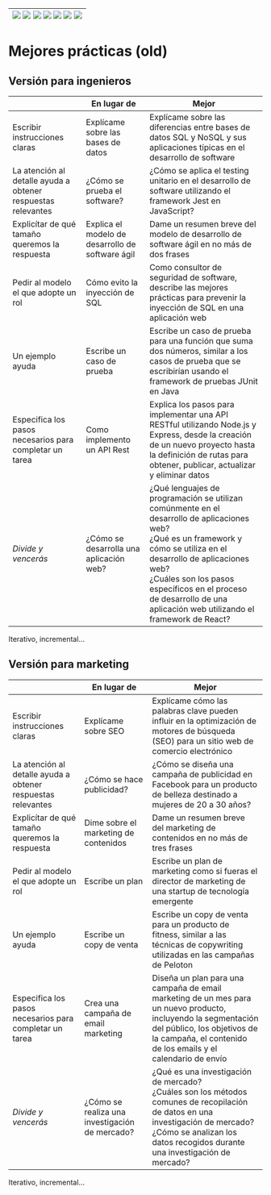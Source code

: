 <div align=right>

|[![](https://img.shields.io/badge/-Inicio-FFF?style=flat&logo=Emlakjet&logoColor=black)](/README.md) [![](https://img.shields.io/badge/-Introducción-FFF?style=flat)](/documentos/intro.md) [![](https://img.shields.io/badge/-Panorámica-FFF?style=flat)](/documentos/panorámica.md) [![](https://img.shields.io/badge/-Prompts-FFF?style=flat)](/documentos/prompts/README.md) [![](https://img.shields.io/badge/-Ingeniería_de_prompts-FFF?style=flat)](/documentos/ingenieriaDePrompts/README.md) [![](https://img.shields.io/badge/-Patrones-FFF?style=flat)](/documentos/ingenieriaDePrompts/patrones/README.md) [![](https://img.shields.io/badge/-casos_de_uso-FFF?style=flat)](/documentos/casosDeUso/README.md)|
|-|

</div>

# Mejores prácticas (old)

## Versión para ingenieros

||En lugar de|Mejor
|-|-|-|
Escribir instrucciones claras|Explícame sobre las bases de datos|Explícame sobre las diferencias entre bases de datos SQL y NoSQL y sus aplicaciones típicas en el desarrollo de software
La atención al detalle ayuda a obtener respuestas relevantes|¿Cómo se prueba el software?|¿Cómo se aplica el testing unitario en el desarrollo de software utilizando el framework Jest en JavaScript?
Explicítar de qué tamaño queremos la respuesta|Explica el modelo de desarrollo de software ágil|Dame un resumen breve del modelo de desarrollo de software ágil en no más de dos frases
Pedir al modelo el que adopte un rol|Cómo evito la inyección de SQL|Como consultor de seguridad de software, describe las mejores prácticas para prevenir la inyección de SQL en una aplicación web
Un ejemplo ayuda|Escribe un caso de prueba|Escribe un caso de prueba para una función que suma dos números, similar a los casos de prueba que se escribirían usando el framework de pruebas JUnit en Java
Especifica los pasos necesarios para completar un tarea|Como implemento un API Rest|Explica los pasos para implementar una API RESTful utilizando Node.js y Express, desde la creación de un nuevo proyecto hasta la definición de rutas para obtener, publicar, actualizar y eliminar datos
*Divide y vencerás*|¿Cómo se desarrolla una aplicación web?|¿Qué lenguajes de programación se utilizan comúnmente en el desarrollo de aplicaciones web? <br/> ¿Qué es un framework y cómo se utiliza en el desarrollo de aplicaciones web? <br/> ¿Cuáles son los pasos específicos en el proceso de desarrollo de una aplicación web utilizando el framework de React?
Iterativo, incremental...

## Versión para marketing

||En lugar de|Mejor
|-|-|-|
Escribir instrucciones claras|Explícame sobre SEO|Explícame cómo las palabras clave pueden influir en la optimización de motores de búsqueda (SEO) para un sitio web de comercio electrónico
La atención al detalle ayuda a obtener respuestas relevantes|¿Cómo se hace publicidad?|¿Cómo se diseña una campaña de publicidad en Facebook para un producto de belleza destinado a mujeres de 20 a 30 años?
Explicítar de qué tamaño queremos la respuesta|Dime sobre el marketing de contenidos|Dame un resumen breve del marketing de contenidos en no más de tres frases
Pedir al modelo el que adopte un rol|Escribe un plan|Escribe un plan de marketing como si fueras el director de marketing de una startup de tecnología emergente
Un ejemplo ayuda|Escribe un copy de venta|Escribe un copy de venta para un producto de fitness, similar a las técnicas de copywriting utilizadas en las campañas de Peloton
Especifica los pasos necesarios para completar un tarea|Crea una campaña de email marketing|Diseña un plan para una campaña de email marketing de un mes para un nuevo producto, incluyendo la segmentación del público, los objetivos de la campaña, el contenido de los emails y el calendario de envío
*Divide y vencerás*|¿Cómo se realiza una investigación de mercado?|¿Qué es una investigación de mercado?<br/>¿Cuáles son los métodos comunes de recopilación de datos en una investigación de mercado?<br/>¿Cómo se analizan los datos recogidos durante una investigación de mercado?
Iterativo, incremental...

